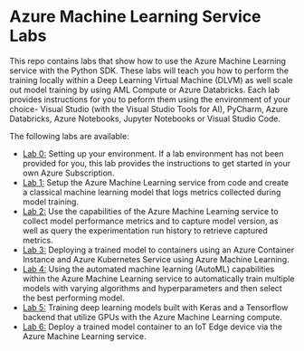 # Azure Machine Learning Service Labs

This repo contains labs that show how to use the Azure Machine Learning service with the Python SDK. These labs will teach you how to perform the training locally within a Deep Learning Virtual Machine (DLVM) as well scale out model training by using AML Compute or Azure Databricks. Each lab provides instructions for you to peform them using the environment of your choice- Visual Studio (with the Visual Studio Tools for AI), PyCharm, Azure Databricks, Azure Notebooks, Jupyter Notebooks or Visual Studio Code.

The following labs are available:
- [Lab 0:](./lab-0/README.md) Setting up your environment. If a lab environment has not been provided for you, this lab provides the instructions to get started in your own Azure Subscription.
- [Lab 1:](./lab-1/README.md) Setup the Azure Machine Learning service from code and create a classical machine learning model that logs metrics collected during model training.
- [Lab 2:](./lab-2/README.md) Use the capabilities of the Azure Machine Learning service to collect model performance metrics and to capture model version, as well as query the experimentation run history to retrieve captured metrics. 
- [Lab 3:](./lab-3/README.md) Deploying a trained model to containers using an Azure Container Instance and Azure Kubernetes Service using Azure Machine Learning.
- [Lab 4:](./lab-4/README.md) Using the automated machine learning (AutoML) capabilities within the Azure Machine Learning service to automatically train multiple models with varying algorithms and hyperparameters and then select the best performing model.
- [Lab 5:](./lab-5/README.md)  Training deep learning models built with Keras and a Tensorflow backend that utilize GPUs with the Azure Machine Learning compute.
- [Lab 6:](./lab-6/README.md) Deploy a trained model container to an IoT Edge device via the Azure Machine Learning service.
